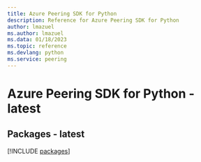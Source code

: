 ```yaml
---
title: Azure Peering SDK for Python
description: Reference for Azure Peering SDK for Python
author: lmazuel
ms.author: lmazuel
ms.data: 01/18/2023
ms.topic: reference
ms.devlang: python
ms.service: peering
---
```

# Azure Peering SDK for Python - latest
## Packages - latest
[!INCLUDE [packages](peering-index.md)]